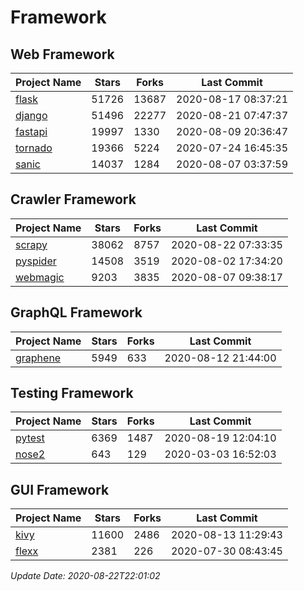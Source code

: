 # Framework

## Web Framework

| Project Name | Stars | Forks | Last Commit |
| ------------ | ----- | ----- | ----------- |
| [flask](https://github.com/pallets/flask) | 51726 | 13687 | 2020-08-17 08:37:21 |
| [django](https://github.com/django/django) | 51496 | 22277 | 2020-08-21 07:47:37 |
| [fastapi](https://github.com/tiangolo/fastapi) | 19997 | 1330 | 2020-08-09 20:36:47 |
| [tornado](https://github.com/tornadoweb/tornado) | 19366 | 5224 | 2020-07-24 16:45:35 |
| [sanic](https://github.com/huge-success/sanic) | 14037 | 1284 | 2020-08-07 03:37:59 |

## Crawler Framework

| Project Name | Stars | Forks | Last Commit |
| ------------ | ----- | ----- | ----------- |
| [scrapy](https://github.com/scrapy/scrapy) | 38062 | 8757 | 2020-08-22 07:33:35 |
| [pyspider](https://github.com/binux/pyspider) | 14508 | 3519 | 2020-08-02 17:34:20 |
| [webmagic](https://github.com/code4craft/webmagic) | 9203 | 3835 | 2020-08-07 09:38:17 |

## GraphQL Framework

| Project Name | Stars | Forks | Last Commit |
| ------------ | ----- | ----- | ----------- |
| [graphene](https://github.com/graphql-python/graphene) | 5949 | 633 | 2020-08-12 21:44:00 |

## Testing Framework

| Project Name | Stars | Forks | Last Commit |
| ------------ | ----- | ----- | ----------- |
| [pytest](https://github.com/pytest-dev/pytest) | 6369 | 1487 | 2020-08-19 12:04:10 |
| [nose2](https://github.com/nose-devs/nose2) | 643 | 129 | 2020-03-03 16:52:03 |

## GUI Framework

| Project Name | Stars | Forks | Last Commit |
| ------------ | ----- | ----- | ----------- |
| [kivy](https://github.com/kivy/kivy) | 11600 | 2486 | 2020-08-13 11:29:43 |
| [flexx](https://github.com/flexxui/flexx) | 2381 | 226 | 2020-07-30 08:43:45 |

*Update Date: 2020-08-22T22:01:02*